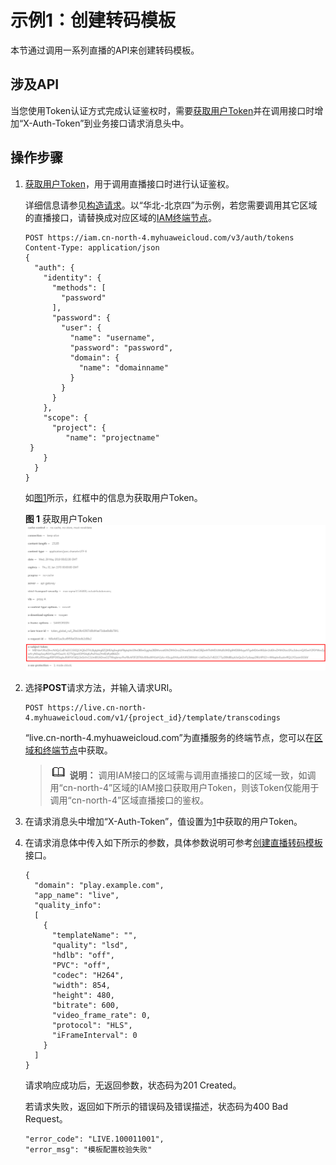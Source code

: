 # 示例1：创建转码模板<a name="live_03_0026"></a>

本节通过调用一系列直播的API来创建转码模板。

## 涉及API<a name="section872994"></a>

当您使用Token认证方式完成认证鉴权时，需要[获取用户Token](https://support.huaweicloud.com/api-iam/iam_30_0001.html)并在调用接口时增加“X-Auth-Token”到业务接口请求消息头中。

## 操作步骤<a name="section7856948"></a>

1.  <a name="li134912423710"></a>[获取用户Token](https://support.huaweicloud.com/api-iam/iam_30_0001.html)，用于调用直播接口时进行认证鉴权。

    详细信息请参见[构造请求](构造请求.md)。以“华北-北京四”为示例，若您需要调用其它区域的直播接口，请替换成对应区域的[IAM终端节点](https://developer.huaweicloud.com/endpoint?IAM)。

    ```
    POST https://iam.cn-north-4.myhuaweicloud.com/v3/auth/tokens
    Content-Type: application/json
    {
      "auth": {
        "identity": {
          "methods": [
            "password"
          ],
          "password": {
            "user": {
              "name": "username", 
              "password": "password", 
              "domain": {
                "name": "domainname" 
              }
            }
          }
        },
        "scope": {
          "project": {
             "name": "projectname"      
     }
        }
      }
    }
    ```

    如[图1](#fig955023251511)所示，红框中的信息为获取用户Token。

    **图 1**  获取用户Token<a name="fig955023251511"></a>  
    ![](figures/获取用户Token.png "获取用户Token")

2.  选择**POST**请求方法，并输入请求URI。

    ```
    POST https://live.cn-north-4.myhuaweicloud.com/v1/{project_id}/template/transcodings
    ```

    “live.cn-north-4.myhuaweicloud.com”为直播服务的终端节点，您可以在[区域和终端节点](使用前必读.md#section98151621305)中获取。

    >![](public_sys-resources/icon-note.gif) **说明：** 
    >调用IAM接口的区域需与调用直播接口的区域一致，如调用“cn-north-4”区域的IAM接口获取用户Token，则该Token仅能用于调用“cn-north-4”区域直播接口的鉴权。

3.  在请求消息头中增加“X-Auth-Token”，值设置为[1](#li134912423710)中获取的用户Token。
4.  在请求消息体中传入如下所示的参数，具体参数说明可参考[创建直播转码模板](https://support.huaweicloud.com/api-live/live_03_0007.html)接口。

    ```
    {
      "domain": "play.example.com",
      "app_name": "live",
      "quality_info":
      [
        {
          "templateName": "",
          "quality": "lsd",
          "hdlb": "off",
          "PVC": "off",
          "codec": "H264",
          "width": 854,
          "height": 480,
          "bitrate": 600,
          "video_frame_rate": 0,
          "protocol": "HLS",
          "iFrameInterval": 0
        }
      ]
    }
    ```

    请求响应成功后，无返回参数，状态码为201 Created。

    若请求失败，返回如下所示的错误码及错误描述，状态码为400 Bad Request。

    ```
    "error_code": "LIVE.100011001",
    "error_msg": "模板配置校验失败"
    ```


